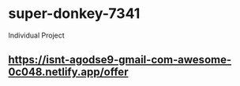 # super-donkey-7341
Individual Project

## https://isnt-agodse9-gmail-com-awesome-0c048.netlify.app/offer
